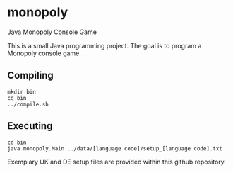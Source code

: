 # monopoly
Java Monopoly Console Game

This is a small Java programming project.
The goal is to program a Monopoly console game.

## Compiling

```
mkdir bin
cd bin
../compile.sh
```

## Executing

```
cd bin
java monopoly.Main ../data/[language code]/setup_[language code].txt
```

Exemplary UK and DE setup files are provided within this github repository.
